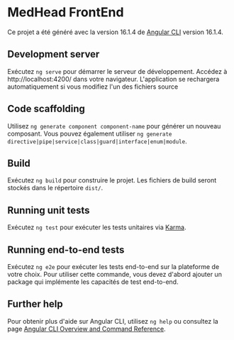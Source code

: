 # MedHead FrontEnd

Ce projet a été généré avec la version 16.1.4 de  [Angular CLI](https://github.com/angular/angular-cli) version 16.1.4.

## Development server

Exécutez `ng serve` pour démarrer le serveur de développement. Accédez à http://localhost:4200/ dans votre navigateur. L'application se rechargera automatiquement si vous modifiez l'un des fichiers source

## Code scaffolding

Utilisez `ng generate component component-name` pour générer un nouveau composant. Vous pouvez également utiliser `ng generate directive|pipe|service|class|guard|interface|enum|module`.

## Build

Exécutez `ng build` pour construire le projet. Les fichiers de build seront stockés dans le répertoire `dist/`.

## Running unit tests

Exécutez `ng test`  pour exécuter les tests unitaires via [Karma](https://karma-runner.github.io).

## Running end-to-end tests

Exécutez `ng e2e` pour exécuter les tests end-to-end sur la plateforme de votre choix. Pour utiliser cette commande, vous devez d'abord ajouter un package qui implémente les capacités de test end-to-end.

## Further help

Pour obtenir plus d'aide sur Angular CLI, utilisez  `ng help` ou consultez la page [Angular CLI Overview and Command Reference](https://angular.io/cli).
